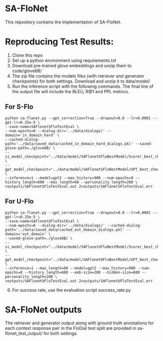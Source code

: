 # SA-FloNet

This repository contains the implementation of SA-FloNet.

# Reproducing Test Results:

1. Clone this repo
2. Set up a python environment using requirements.txt
3. Download pre-trained glove embeddings and unzip them to code/glove6B/
4. The zip file contains the models files (with retriever and generator checkpoints) for both settings. Download and unzip it to data/model/
5. Run the inference script with the following commands. The final line of the output file will include the BLEU, R@1 and PPL metrics.

## For S-Flo

```
python sa-flonet.py --gpt_correction=True --dropout=0.0 --lr=0.0001 --gpt-lr=0.25e-5 \
--save-name=SAFlonetSFloTestEval \
--num-epochs=0 --dialog-dir='../data/dialogs/' --domain='in_domain_hard' \
--cached-dialog-path='../data/saved_data/cached_in_domain_hard_dialogs.pkl' --saved-glove-path=./glove6B/ \
--si_model_checkpoint="../data/model/SAFlonetSFloBestModel/Scorer_best_checkpoint.pth.tar" \
--gpt_model_checkpoint="../data/model/SAFlonetSFloBestModel/GPT_best_checkpoint/" \
--inference=1 --model=gpt2 --max_history=900 --num-epochs=0 --history_length=600 --max_length=60 --personality_length=200 \
>outputs/SAFlonetSFloTestEval.out 2>outputs/SAFlonetSFloTestEval.err
```

## For U-Flo

```
python sa-flonet.py --gpt_correction=True --dropout=0.0 --lr=0.0001 --gpt-lr=0.25e-5 \
--save-name=SAFlonetUFloTestEval \
--num-epochs=0 --dialog-dir='../data/dialogs/' --cached-dialog-path='../data/saved_data/cached_out_domain_dialogs.pkl' --domain='out_domain' \
--saved-glove-path=./glove6B/ \
--si_model_checkpoint="../data/model/SAFlonetUFloBestModel/Scorer_best_checkpoint.pth.tar" \
--gpt_model_checkpoint="../data/model/SAFlonetUFloBestModel/GPT_best_checkpoint/" \
--inference=1 --max_length=60 --model=gpt2 --max_history=900 --num-epochs=0 --history_length=600 --emb-size=200 --hidden-size=600 --personality_length=200 \
>outputs/SAFlonetUFloTestEval.out 2>outputs/SAFlonetUFloTestEval.err
```
6. For success rate, use the evaluation script success_rate.py

# SA-FloNet outputs

The retriever and generator output along with ground truth annotations for each context response pair in the FloDial test split are provided in sa-flonet_test_output/ for both settings.



